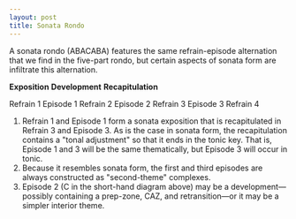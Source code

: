 ```yaml
---
layout: post
title: Sonata Rondo
---
```


A sonata rondo (ABACABA) features the same refrain-episode alternation that we find in the five-part rondo, but certain aspects of sonata form are infiltrate this alternation.

**Exposition** **Development** **Recapitulation**

Refrain 1 Episode 1 Refrain 2 Episode 2 Refrain 3 Episode 3 Refrain 4

1. Refrain 1 and Episode 1 form a sonata exposition that is recapitulated in Refrain 3 and Episode 3. As is the case in sonata form, the recapitulation contains a "tonal adjustment" so that it ends in the tonic key. That is, Episode 1 and 3 will be the same thematically, but Episode 3 will occur in tonic.
2. Because it resembles sonata form, the first and third episodes are always constructed as "second-theme" complexes.
3. Episode 2 (C in the short-hand diagram above) may be a development—possibly containing a prep-zone, CAZ, and retransition—or it may be a simpler interior theme.
